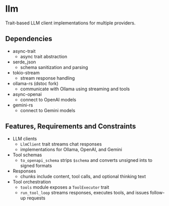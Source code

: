 # llm
Trait-based LLM client implementations for multiple providers.

## Dependencies
- async-trait
  - async trait abstraction
- serde_json
  - schema sanitization and parsing
- tokio-stream
  - stream response handling
- ollama-rs (dstoc fork)
  - communicate with Ollama using streaming and tools
- async-openai
  - connect to OpenAI models
- gemini-rs
  - connect to Gemini models

## Features, Requirements and Constraints
- LLM clients
  - `LlmClient` trait streams chat responses
  - implementations for Ollama, OpenAI, and Gemini
- Tool schemas
  - `to_openapi_schema` strips `$schema` and converts unsigned ints to signed formats
- Responses
  - chunks include content, tool calls, and optional thinking text
- Tool orchestration
  - `tools` module exposes a `ToolExecutor` trait
  - `run_tool_loop` streams responses, executes tools, and issues follow-up requests
